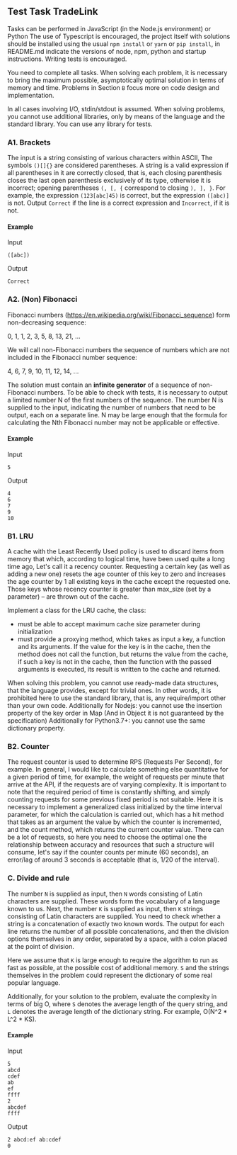 ## Test Task TradeLink

Tasks can be performed in JavaScript (in the Node.js environment) or Python
The use of Typescript is encouraged, the project itself with solutions should be installed using the usual `npm install` or `yarn` or `pip install`,
in README.md indicate the versions of node, npm, python and startup instructions.
Writing tests is encouraged.

You need to complete all tasks. When solving each problem, it is necessary to bring
the maximum possible, asymptotically optimal solution in terms of memory and time.
Problems in Section `B` focus more on code design and implementation.

In all cases involving I/O, stdin/stdout is assumed.
When solving problems, you cannot use additional libraries,
only by means of the language and the standard library.
You can use any library for tests.

### A1. Brackets

The input is a string consisting of various characters within ASCII,
The symbols `()[]{}` are considered parentheses.
A string is a valid expression if all parentheses in it are correctly closed,
that is, each closing parenthesis closes the last open parenthesis exclusively of its type,
otherwise it is incorrect; opening parentheses `(, [, {` correspond to closing `), ], }`.
For example, the expression `(123[abc]45)` is correct, but the expression `([abc)]` is not.
Output `Correct` if the line is a correct expression and `Incorrect`, if it is not.


#### Example
Input
```
([abc])
```
Output
```
Correct
```

### A2. (Non) Fibonacci

Fibonacci numbers (https://en.wikipedia.org/wiki/Fibonacci_sequence) form
non-decreasing sequence:

0, 1, 1, 2, 3, 5, 8, 13, 21, ...

We will call non-Fibonacci numbers the sequence of numbers
which are not included in the Fibonacci number sequence:

4, 6, 7, 9, 10, 11, 12, 14, ...

The solution must contain an **infinite generator** of a sequence of non-Fibonacci numbers.
To be able to check with tests, it is necessary to output a limited number N of the first numbers of the sequence.
The number N is supplied to the input, indicating the number of numbers that need to be output,
each on a separate line.
N may be large enough that the formula for calculating the Nth Fibonacci number may not be applicable or effective.


#### Example
Input
```
5
```
Output
```
4
6
7
9
10
```

### B1. LRU

A cache with the Least Recently Used policy is used to discard items from memory that
which, according to logical time, have been used quite a long time ago,
Let's call it a recency counter.
Requesting a certain key (as well as adding a new one) resets the age counter 
of this key to zero and increases the age counter by 1 all existing keys in the cache 
except the requested one. Those keys whose recency counter is greater than max_size (set by a parameter) –
are thrown out of the cache.

Implement a class for the LRU cache, the class:
- must be able to accept maximum cache size parameter during initialization
- must provide a proxying method, which takes as input a key, a function and its arguments.
If the value for the key is in the cache, then the method does not call the function, but returns the value from the cache,
if such a key is not in the cache, then the function with the passed arguments is executed,
its result is written to the cache and returned.

When solving this problem, you cannot use ready-made data structures, that the language provides, except for trivial ones.
In other words, it is prohibited here to use the standard library, that is, any require/import other than your own code.
Additionally for Nodejs: you cannot use the insertion property of the key order in Map (And in Object it is not guaranteed by the specification)
Additionally for Python3.7+: you cannot use the same dictionary property.

### B2. Counter

The request counter is used to determine RPS (Requests Per Second), for example.
In general, I would like to calculate something else quantitative for a given period of time,
for example, the weight of requests per minute that arrive at the API, 
if the requests are of varying complexity. It is important to note 
that the required period of time is constantly shifting, 
and simply counting requests for some previous fixed period is not suitable.
Here it is necessary to implement a generalized class initialized by the time interval parameter,
for which the calculation is carried out, which has a hit method that takes as an argument the value
by which the counter is incremented, and the count method, which returns the current counter value.
There can be a lot of requests, so here you need to choose the optimal one
the relationship between accuracy and resources that such a structure will consume,
let's say if the counter counts per minute (60 seconds),
an error/lag of around 3 seconds is acceptable (that is, 1/20 of the interval).

### C. Divide and rule

The number `N` is supplied as input, then `N` words consisting of Latin characters are supplied.
These words form the vocabulary of a language known to us.
Next, the number `K` is supplied as input, then `K` strings consisting of Latin characters are supplied.
You need to check whether a string is a concatenation of exactly two known words.
The output for each line returns the number of all possible concatenations,
and then the division options themselves in any order, separated by a space, with a colon placed at the point of division.

Here we assume that `K` is large enough to require the algorithm to run as fast as possible,
at the possible cost of additional memory. `S` and the strings themselves in the problem could represent the dictionary of some real popular language.

Additionally, for your solution to the problem, evaluate the complexity in terms of big O, 
where `S` denotes the average length of the query string, and `L` denotes the average length of the dictionary string. 
For example, O(N^2 * L^2 * KS).

#### Example
Input
```
5
abcd
cdef
ab
ef
ffff
2
abcdef
ffff
```
Output
```
2 abcd:ef ab:cdef
0
```
